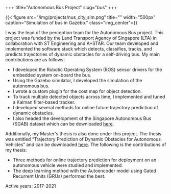 +++
title="Autonomous Bus Project"
slug="bus"
+++

{{< figure src="/img/projects/nus_city_sim.png" title="" width="500px" caption="Simulation of bus in Gazebo." class="img_center">}}


I was the lead of the perception team for the Autonomous Bus project. This project was funded by the Land Transport Agency of Singapore (LTA) in collaboration with ST Engineering and A\*STAR. Our team developed and implemented the software stack which detects, classifies, tracks, and predicts trajectories of dynamic obstacles for a self-driving bus. My main contributions are as follows:
+ I developed the Robotic Operating System (ROS) sensor drivers for the embedded system on-board the bus.
+ Using the Gazebo simulator, I developed the simulation of the autonomous bus.
+ I wrote a custom plugin for the cost map for object detection.
+ To track multiple detected objects across time, I implemented and tuned a Kalman filter-based tracker.
+ I developed several methods for online future trajectory prediction of dynamic obstacles.
+ I also headed the development of the Singapore Autonomous Bus (SGAB) dataset which can be downloaded [here](https://arc.nus.edu.sg/project/2020/10/abcd/).

Additionally, my Master's thesis is also done under this project. The thesis was entitled “Trajectory Prediction of Dynamic Obstacles for Autonomous Vehicles” and can be downloaded [here](https://scholarbank.nus.edu.sg/handle/10635/173720). The following is the contributions of my thesis:
+ Three methods for online trajectory prediction for deployment on an autonomous vehicle were studied and implemented.
+ The deep learning method with the Autoencoder model using Gated Recurrent Units (GRUs) performed the best.


Active years: 2017-2021